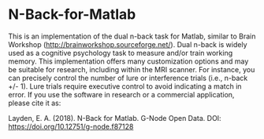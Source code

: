 # N-Back-for-Matlab
This is an implementation of the dual n-back task for Matlab, similar to Brain Workshop (http://brainworkshop.sourceforge.net/). Dual n-back is widely used as a cognitive psychology task to measure and/or train working memory. This implementation offers many customization options and may be suitable for research, including within the MRI scanner. For instance, you can precisely control the number of lure or interference trials (i.e., n-back +/- 1). Lure trials require executive control to avoid indicating a match in error.  If you use the software in research or a commercial application, please cite it as:  

Layden, E. A. (2018). N-Back for Matlab. G-Node Open Data. DOI: https://doi.org/10.12751/g-node.f87128
